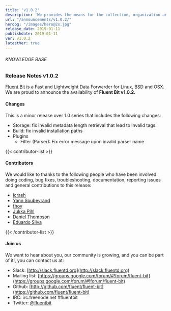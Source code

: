 ```yaml
---
title: 'v1.0.2'
description: 'We provides the means for the collection, organization and computerized retrieval of knowledge and Lightweight Data Forwarder for Linux, BSD and OSX. We are proud to announce the availability of Fluent Bit v1.0.2.' 
url: "/announcements/v1.0.2/"
herobg: "/images/hero@2x.jpg"
release_date: 2019-01-11
publishdate: 2019-01-11
ver: v1.0.2
latestVer: true
---
```



###### KNOWLEDGE BASE

### Release Notes v1.0.2

[Fluent Bit](https://fluentbit.io/) is a Fast and Lightweight Data Forwarder for Linux, BSD and OSX. We are proud to announce the availability of **Fluent Bit v1.0.2.**

#### Changes

This is a minor release over 1.0 series that includes the following changes:

* Storage: fix invalid metadata length retrieval that lead to invalid tags.
* Build: fix invalid installation paths
* Plugins
  * Filter (Parser): Fix error message upon invalid parser name



{{< contributor-list >}}

#### Contributors

We would like to thanks to the following people who have been involved doing coding, bug fixes, troubleshooting, documentation, reporting issues and general contributions to this release:

* [lcrash](https://github.com/lcrash)
* [Yann Soubeyrand](https://github.com/yann-soubeyrand)
* [fhoy](https://github.com/fhoy)
* [Jukka Pihl](https://github.com/bluebike)
* [Daniel Thompson](https://github.com/JungleGenius)
* [Eduardo Silva](https://github.com/edsiper)

{{< /contributor-list >}}

#### Join us

We want to hear about you, our community is growing, and you can be part of it!, you can contact us at:

* Slack: [http://slack.fluentd.org](http://slack.fluentd.org)
* Mailing list: [https://groups.google.com/forum/#!forum/fluent-bit](https://groups.google.com/forum/#!forum/fluent-bit)
* Github: [http://github.com/fluent/fluent-bit](https://github.com/fluent/fluent-bit)
* IRC: irc.freenode.net #fluentbit
* Twitter: [@fluentbit](https://twitter.com/fluentbit)